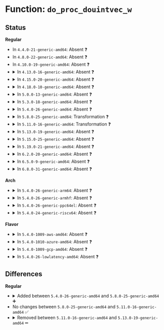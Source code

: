# Function: <code>do_proc_douintvec_w</code>

## Status
<b>Regular</b>
<ul>
<li>
In <code>4.4.0-21-generic-amd64</code>: Absent ❓
</li>
<li>
In <code>4.8.0-22-generic-amd64</code>: Absent ❓
</li>
<li>
In <code>4.10.0-19-generic-amd64</code>: Absent ❓
</li>
<li>
<details>
<summary>In <code>4.13.0-16-generic-amd64</code>: Absent ❓</summary>

```json
{
  "name": "do_proc_douintvec_w",
  "collision_type": "Unique Static",
  "inline_type": "Full",
  "funcs": [
    {
      "addr": 18446744071579424520,
      "name": "do_proc_douintvec_w",
      "external": false,
      "loc": "kernel/sysctl.c:2306",
      "file": "kernel/sysctl.c",
      "inline": "not declared, inlined",
      "caller_inline": [
        "kernel/sysctl.c:__do_proc_douintvec"
      ],
      "caller_func": []
    }
  ],
  "symbols": []
}
```
</details>
</li>
<li>
<details>
<summary>In <code>4.15.0-20-generic-amd64</code>: Absent ❓</summary>

```json
{
  "name": "do_proc_douintvec_w",
  "collision_type": "Unique Static",
  "inline_type": "Full",
  "funcs": [
    {
      "addr": 18446744071579451418,
      "name": "do_proc_douintvec_w",
      "external": false,
      "loc": "kernel/sysctl.c:2296",
      "file": "kernel/sysctl.c",
      "inline": "not declared, inlined",
      "caller_inline": [
        "kernel/sysctl.c:__do_proc_douintvec"
      ],
      "caller_func": []
    }
  ],
  "symbols": []
}
```
</details>
</li>
<li>
<details>
<summary>In <code>4.18.0-10-generic-amd64</code>: Absent ❓</summary>

```json
{
  "name": "do_proc_douintvec_w",
  "collision_type": "Unique Static",
  "inline_type": "Full",
  "funcs": [
    {
      "addr": 18446744071579466206,
      "name": "do_proc_douintvec_w",
      "external": false,
      "loc": "kernel/sysctl.c:2301",
      "file": "kernel/sysctl.c",
      "inline": "not declared, inlined",
      "caller_inline": [
        "kernel/sysctl.c:__do_proc_douintvec"
      ],
      "caller_func": []
    }
  ],
  "symbols": []
}
```
</details>
</li>
<li>
<details>
<summary>In <code>5.0.0-13-generic-amd64</code>: Absent ❓</summary>

```json
{
  "name": "do_proc_douintvec_w",
  "collision_type": "Unique Static",
  "inline_type": "Full",
  "funcs": [
    {
      "addr": 18446744071579499822,
      "name": "do_proc_douintvec_w",
      "external": false,
      "loc": "kernel/sysctl.c:2349",
      "file": "kernel/sysctl.c",
      "inline": "not declared, inlined",
      "caller_inline": [
        "kernel/sysctl.c:__do_proc_douintvec"
      ],
      "caller_func": []
    }
  ],
  "symbols": []
}
```
</details>
</li>
<li>
<details>
<summary>In <code>5.3.0-18-generic-amd64</code>: Absent ❓</summary>

```json
{
  "name": "do_proc_douintvec_w",
  "collision_type": "Unique Static",
  "inline_type": "Full",
  "funcs": [
    {
      "addr": 18446744071579517953,
      "name": "do_proc_douintvec_w",
      "external": false,
      "loc": "kernel/sysctl.c:2435",
      "file": "kernel/sysctl.c",
      "inline": "not declared, inlined",
      "caller_inline": [
        "kernel/sysctl.c:__do_proc_douintvec"
      ],
      "caller_func": []
    }
  ],
  "symbols": []
}
```
</details>
</li>
<li>
<details>
<summary>In <code>5.4.0-26-generic-amd64</code>: Absent ❓</summary>

```json
{
  "name": "do_proc_douintvec_w",
  "collision_type": "Unique Static",
  "inline_type": "Full",
  "funcs": [
    {
      "addr": 18446744071579544033,
      "name": "do_proc_douintvec_w",
      "external": false,
      "loc": "kernel/sysctl.c:2437",
      "file": "kernel/sysctl.c",
      "inline": "not declared, inlined",
      "caller_inline": [
        "kernel/sysctl.c:__do_proc_douintvec"
      ],
      "caller_func": []
    }
  ],
  "symbols": []
}
```
</details>
</li>
<li>
<details>
<summary>In <code>5.8.0-25-generic-amd64</code>: Transformation ❓</summary>

```c
int do_proc_douintvec_w(unsigned int * tbl_data, struct ctl_table * table, void * buffer, size_t * lenp, loff_t * ppos, int (*)(long unsigned int *, unsigned int *, int, void *) conv, void * data)
```

```json
{
  "name": "do_proc_douintvec_w",
  "collision_type": "Unique Static",
  "inline_type": "No",
  "funcs": [
    {
      "addr": 0,
      "name": "do_proc_douintvec_w",
      "external": false,
      "loc": "kernel/sysctl.c:654",
      "file": "kernel/sysctl.c",
      "inline": "seen, unknown",
      "caller_inline": [],
      "caller_func": [
        "kernel/sysctl.c:__do_proc_douintvec"
      ]
    }
  ],
  "symbols": [
    {
      "addr": 18446744071579576496,
      "name": "do_proc_douintvec_w",
      "section": ".text",
      "bind": "STB_LOCAL",
      "size": 311
    },
    {
      "addr": 18446744071579581626,
      "name": "do_proc_douintvec_w.cold",
      "section": ".text",
      "bind": "STB_LOCAL",
      "size": 54
    }
  ]
}
```
</details>
</li>
<li>
<details>
<summary>In <code>5.11.0-16-generic-amd64</code>: Transformation ❓</summary>

```c
int do_proc_douintvec_w(unsigned int * tbl_data, struct ctl_table * table, void * buffer, size_t * lenp, loff_t * ppos, int (*)(long unsigned int *, unsigned int *, int, void *) conv, void * data)
```

```json
{
  "name": "do_proc_douintvec_w",
  "collision_type": "Unique Static",
  "inline_type": "No",
  "funcs": [
    {
      "addr": 0,
      "name": "do_proc_douintvec_w",
      "external": false,
      "loc": "kernel/sysctl.c:653",
      "file": "kernel/sysctl.c",
      "inline": "seen, unknown",
      "caller_inline": [],
      "caller_func": [
        "kernel/sysctl.c:__do_proc_douintvec"
      ]
    }
  ],
  "symbols": [
    {
      "addr": 18446744071579558112,
      "name": "do_proc_douintvec_w",
      "section": ".text",
      "bind": "STB_LOCAL",
      "size": 311
    },
    {
      "addr": 18446744071591278838,
      "name": "do_proc_douintvec_w.cold",
      "section": ".text",
      "bind": "STB_LOCAL",
      "size": 54
    }
  ]
}
```
</details>
</li>
<li>
<details>
<summary>In <code>5.13.0-19-generic-amd64</code>: Absent ❓</summary>

```json
{
  "name": "do_proc_douintvec_w",
  "collision_type": "Unique Static",
  "inline_type": "Full",
  "funcs": [
    {
      "addr": 18446744071579567420,
      "name": "do_proc_douintvec_w",
      "external": false,
      "loc": "kernel/sysctl.c:665",
      "file": "kernel/sysctl.c",
      "inline": "not declared, inlined",
      "caller_inline": [
        "kernel/sysctl.c:__do_proc_douintvec"
      ],
      "caller_func": []
    }
  ],
  "symbols": []
}
```
</details>
</li>
<li>
<details>
<summary>In <code>5.15.0-25-generic-amd64</code>: Absent ❓</summary>

```json
{
  "name": "do_proc_douintvec_w",
  "collision_type": "Unique Static",
  "inline_type": "Full",
  "funcs": [
    {
      "addr": 18446744071579636481,
      "name": "do_proc_douintvec_w",
      "external": false,
      "loc": "kernel/sysctl.c:689",
      "file": "kernel/sysctl.c",
      "inline": "not declared, inlined",
      "caller_inline": [
        "kernel/sysctl.c:__do_proc_douintvec"
      ],
      "caller_func": []
    }
  ],
  "symbols": []
}
```
</details>
</li>
<li>
<details>
<summary>In <code>5.19.0-21-generic-amd64</code>: Absent ❓</summary>

```json
{
  "name": "do_proc_douintvec_w",
  "collision_type": "Unique Static",
  "inline_type": "Full",
  "funcs": [
    {
      "addr": 18446744071579732218,
      "name": "do_proc_douintvec_w",
      "external": false,
      "loc": "kernel/sysctl.c:569",
      "file": "kernel/sysctl.c",
      "inline": "not declared, inlined",
      "caller_inline": [
        "kernel/sysctl.c:__do_proc_douintvec"
      ],
      "caller_func": []
    }
  ],
  "symbols": []
}
```
</details>
</li>
<li>
<details>
<summary>In <code>6.2.0-20-generic-amd64</code>: Absent ❓</summary>

```json
{
  "name": "do_proc_douintvec_w",
  "collision_type": "Unique Static",
  "inline_type": "Full",
  "funcs": [
    {
      "addr": 18446744071579863984,
      "name": "do_proc_douintvec_w",
      "external": false,
      "loc": "kernel/sysctl.c:556",
      "file": "kernel/sysctl.c",
      "inline": "not declared, inlined",
      "caller_inline": [
        "kernel/sysctl.c:__do_proc_douintvec"
      ],
      "caller_func": []
    }
  ],
  "symbols": []
}
```
</details>
</li>
<li>
<details>
<summary>In <code>6.5.0-9-generic-amd64</code>: Absent ❓</summary>

```json
{
  "name": "do_proc_douintvec_w",
  "collision_type": "Unique Static",
  "inline_type": "Full",
  "funcs": [
    {
      "addr": 18446744071579914112,
      "name": "do_proc_douintvec_w",
      "external": false,
      "loc": "kernel/sysctl.c:555",
      "file": "kernel/sysctl.c",
      "inline": "not declared, inlined",
      "caller_inline": [
        "kernel/sysctl.c:__do_proc_douintvec"
      ],
      "caller_func": []
    }
  ],
  "symbols": []
}
```
</details>
</li>
<li>
<details>
<summary>In <code>6.8.0-31-generic-amd64</code>: Absent ❓</summary>

```json
{
  "name": "do_proc_douintvec_w",
  "collision_type": "Unique Static",
  "inline_type": "Full",
  "funcs": [
    {
      "addr": 18446744071579953360,
      "name": "do_proc_douintvec_w",
      "external": false,
      "loc": "kernel/sysctl.c:555",
      "file": "kernel/sysctl.c",
      "inline": "not declared, inlined",
      "caller_inline": [
        "kernel/sysctl.c:__do_proc_douintvec"
      ],
      "caller_func": []
    }
  ],
  "symbols": []
}
```
</details>
</li>
</ul>
<b>Arch</b>
<ul>
<li>
<details>
<summary>In <code>5.4.0-26-generic-arm64</code>: Absent ❓</summary>

```json
{
  "name": "do_proc_douintvec_w",
  "collision_type": "Unique Static",
  "inline_type": "Full",
  "funcs": [
    {
      "addr": 18446603336490692412,
      "name": "do_proc_douintvec_w",
      "external": false,
      "loc": "kernel/sysctl.c:2437",
      "file": "kernel/sysctl.c",
      "inline": "not declared, inlined",
      "caller_inline": [
        "kernel/sysctl.c:__do_proc_douintvec"
      ],
      "caller_func": []
    }
  ],
  "symbols": []
}
```
</details>
</li>
<li>
<details>
<summary>In <code>5.4.0-26-generic-armhf</code>: Absent ❓</summary>

```json
{
  "name": "do_proc_douintvec_w",
  "collision_type": "Unique Static",
  "inline_type": "Full",
  "funcs": [
    {
      "addr": 3224760256,
      "name": "do_proc_douintvec_w",
      "external": false,
      "loc": "kernel/sysctl.c:2437",
      "file": "kernel/sysctl.c",
      "inline": "not declared, inlined",
      "caller_inline": [
        "kernel/sysctl.c:__do_proc_douintvec"
      ],
      "caller_func": []
    }
  ],
  "symbols": []
}
```
</details>
</li>
<li>
<details>
<summary>In <code>5.4.0-26-generic-ppc64el</code>: Absent ❓</summary>

```json
{
  "name": "do_proc_douintvec_w",
  "collision_type": "Unique Static",
  "inline_type": "Full",
  "funcs": [
    {
      "addr": 13835058055283518432,
      "name": "do_proc_douintvec_w",
      "external": false,
      "loc": "kernel/sysctl.c:2437",
      "file": "kernel/sysctl.c",
      "inline": "not declared, inlined",
      "caller_inline": [
        "kernel/sysctl.c:__do_proc_douintvec"
      ],
      "caller_func": []
    }
  ],
  "symbols": []
}
```
</details>
</li>
<li>
<details>
<summary>In <code>5.4.0-24-generic-riscv64</code>: Absent ❓</summary>

```json
{
  "name": "do_proc_douintvec_w",
  "collision_type": "Unique Static",
  "inline_type": "Full",
  "funcs": [
    {
      "addr": 18446743936271428030,
      "name": "do_proc_douintvec_w",
      "external": false,
      "loc": "kernel/sysctl.c:2437",
      "file": "kernel/sysctl.c",
      "inline": "not declared, inlined",
      "caller_inline": [
        "kernel/sysctl.c:__do_proc_douintvec"
      ],
      "caller_func": []
    }
  ],
  "symbols": []
}
```
</details>
</li>
</ul>
<b>Flavor</b>
<ul>
<li>
<details>
<summary>In <code>5.4.0-1009-aws-amd64</code>: Absent ❓</summary>

```json
{
  "name": "do_proc_douintvec_w",
  "collision_type": "Unique Static",
  "inline_type": "Full",
  "funcs": [
    {
      "addr": 18446744071579517697,
      "name": "do_proc_douintvec_w",
      "external": false,
      "loc": "kernel/sysctl.c:2437",
      "file": "kernel/sysctl.c",
      "inline": "not declared, inlined",
      "caller_inline": [
        "kernel/sysctl.c:__do_proc_douintvec"
      ],
      "caller_func": []
    }
  ],
  "symbols": []
}
```
</details>
</li>
<li>
<details>
<summary>In <code>5.4.0-1010-azure-amd64</code>: Absent ❓</summary>

```json
{
  "name": "do_proc_douintvec_w",
  "collision_type": "Unique Static",
  "inline_type": "Full",
  "funcs": [
    {
      "addr": 18446744071579446497,
      "name": "do_proc_douintvec_w",
      "external": false,
      "loc": "kernel/sysctl.c:2437",
      "file": "kernel/sysctl.c",
      "inline": "not declared, inlined",
      "caller_inline": [
        "kernel/sysctl.c:__do_proc_douintvec"
      ],
      "caller_func": []
    }
  ],
  "symbols": []
}
```
</details>
</li>
<li>
<details>
<summary>In <code>5.4.0-1009-gcp-amd64</code>: Absent ❓</summary>

```json
{
  "name": "do_proc_douintvec_w",
  "collision_type": "Unique Static",
  "inline_type": "Full",
  "funcs": [
    {
      "addr": 18446744071579517617,
      "name": "do_proc_douintvec_w",
      "external": false,
      "loc": "kernel/sysctl.c:2437",
      "file": "kernel/sysctl.c",
      "inline": "not declared, inlined",
      "caller_inline": [
        "kernel/sysctl.c:__do_proc_douintvec"
      ],
      "caller_func": []
    }
  ],
  "symbols": []
}
```
</details>
</li>
<li>
<details>
<summary>In <code>5.4.0-26-lowlatency-amd64</code>: Absent ❓</summary>

```json
{
  "name": "do_proc_douintvec_w",
  "collision_type": "Unique Static",
  "inline_type": "Full",
  "funcs": [
    {
      "addr": 18446744071579550577,
      "name": "do_proc_douintvec_w",
      "external": false,
      "loc": "kernel/sysctl.c:2437",
      "file": "kernel/sysctl.c",
      "inline": "not declared, inlined",
      "caller_inline": [
        "kernel/sysctl.c:__do_proc_douintvec"
      ],
      "caller_func": []
    }
  ],
  "symbols": []
}
```
</details>
</li>
</ul>

## Differences
<b>Regular</b>
<ul>
<li>
<details>
<summary>Added between <code>5.4.0-26-generic-amd64</code> and <code>5.8.0-25-generic-amd64</code> ➕</summary>

```c
int do_proc_douintvec_w(unsigned int * tbl_data, struct ctl_table * table, void * buffer, size_t * lenp, loff_t * ppos, int (*)(long unsigned int *, unsigned int *, int, void *) conv, void * data)
```
</details>
</li>
<li>
No changes between <code>5.8.0-25-generic-amd64</code> and <code>5.11.0-16-generic-amd64</code> ✅
</li>
<li>
<details>
<summary>Removed between <code>5.11.0-16-generic-amd64</code> and <code>5.13.0-19-generic-amd64</code> ➖</summary>

```c
int do_proc_douintvec_w(unsigned int * tbl_data, struct ctl_table * table, void * buffer, size_t * lenp, loff_t * ppos, int (*)(long unsigned int *, unsigned int *, int, void *) conv, void * data)
```
</details>
</li>
</ul>
